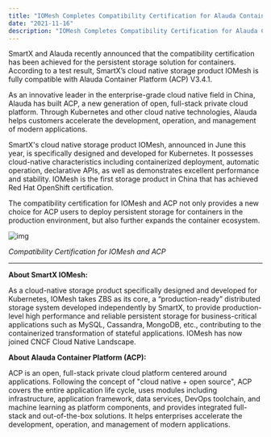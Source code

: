 ```yaml
---
title: "IOMesh Completes Compatibility Certification for Alauda Container Platform"
date: "2021-11-16"
description: "IOMesh Completes Compatibility Certification for Alauda Container Platform"
---
```


SmartX and Alauda recently announced that the compatibility certification has been achieved for the persistent storage solution for containers. According to a test result, SmartX’s cloud native storage product IOMesh is fully compatible with Alauda Container Platform (ACP) V3.4.1.

As an innovative leader in the enterprise-grade cloud native field in China, Alauda has built ACP, a new generation of open, full-stack private cloud platform. Through Kubernetes and other cloud native technologies, Alauda helps customers accelerate the development, operation, and management of modern applications.

SmartX's cloud native storage product IOMesh, announced in June this year, is specifically designed and developed for Kubernetes. It possesses cloud-native characteristics including containerized deployment, automatic operation, declarative APIs, as well as demonstrates excellent performance and stability. IOMesh is the first storage product in China that has achieved Red Hat OpenShift certification.

The compatibility certification for IOMesh and ACP not only provides a new choice for ACP users to deploy persistent storage for containers in the production environment, but also further expands the container ecosystem.

![img](../../iomesh_alauda.png)

_Compatibility Certification for IOMesh and ACP_

---

**About SmartX IOMesh:**

As a cloud-native storage product specifically designed and developed for Kubernetes, IOMesh takes ZBS as its core, a “production-ready” distributed storage system developed independently by SmartX, to provide production-level high performance and reliable persistent storage for business-critical applications such as MySQL, Cassandra, MongoDB, etc., contributing to the containerized transformation of stateful applications. IOMesh has now joined CNCF Cloud Native Landscape.

**About Alauda Container Platform (ACP):**

ACP is an open, full-stack private cloud platform centered around applications. Following the concept of "cloud native + open source", ACP covers the entire application life cycle, uses modules including infrastructure, application framework, data services, DevOps toolchain, and machine learning as platform components, and provides integrated full-stack and out-of-the-box solutions. It helps enterprises accelerate the development, operation, and management of modern applications.
